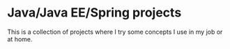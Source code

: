 # Java/Java EE/Spring projects

This is a collection of projects where I try some concepts I use in my job or at home.
